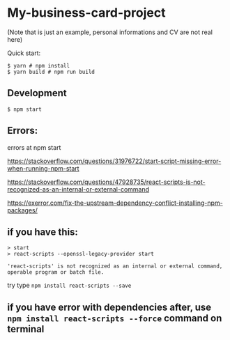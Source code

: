 # My-business-card-project
(Note that is just an example, personal informations and CV are not real here)

Quick start:

```
$ yarn # npm install
$ yarn build # npm run build
````

## Development
```
$ npm start
```
## Errors:

errors at npm start

https://stackoverflow.com/questions/31976722/start-script-missing-error-when-running-npm-start

https://stackoverflow.com/questions/47928735/react-scripts-is-not-recognized-as-an-internal-or-external-command

https://exerror.com/fix-the-upstream-dependency-conflict-installing-npm-packages/

## if you have this:
```
> start
> react-scripts --openssl-legacy-provider start

'react-scripts' is not recognized as an internal or external command,
operable program or batch file.
```
try type ``npm install react-scripts --save``

## if you have error with dependencies after, use `npm install react-scripts --force` command on terminal
